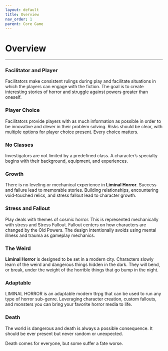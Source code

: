 ```yaml
---
layout: default
title: Overview
nav_order: 1
parent: Core Game
---
```


# Overview
---

### Facilitator and Player
Facilitators make consistent rulings during play and facilitate situations in which the players can engage with the fiction. The goal is to create interesting stories of horror and struggle against powers greater than oneself.

### Player Choice
Facilitators provide players with as much information as possible in order to be innovative and clever in their problem solving. Risks should be clear, with multiple options for player choice present. Every choice matters.

### No Classes
Investigators are not limited by a predefined class. A character’s specialty begins with their background, equipment, and experiences.

### Growth
There is no leveling or mechanical experience in **Liminal Horror**. Success and failure lead to memorable stories. Building relationships, encountering void-touched relics, and stress fallout lead to character growth.

### Stress and Fallout
Play deals with themes of cosmic horror. This is represented mechanically with stress and Stress Fallout. Fallout centers on how characters are changed by the Old Powers. The design intentionally avoids using mental illness and trauma as gameplay mechanics.

### The Weird
**Liminal Horror** is designed to be set in a modern city. Characters slowly learn of the weird and dangerous things hidden in the dark. They will bend, or break, under the weight of the horrible things that go bump in the night. 

### Adaptable
LIMINAL HORROR is an adaptable modern ttrpg that can be used to run any type of horror sub-genre. Leveraging character creation, custom fallouts, and monsters you can bring your favorite horror media to life.

### Death
The world is dangerous and death is always a possible consequence. It should be ever present but never random or unexpected.

Death comes for everyone, but some suffer a fate worse.
